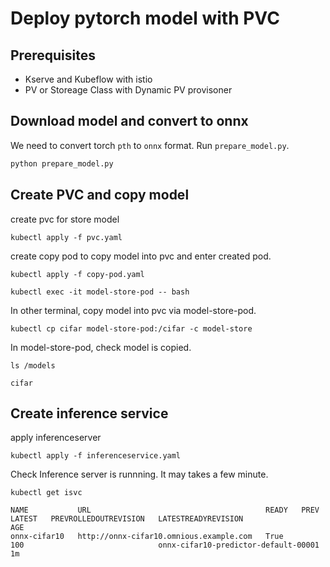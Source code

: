 # Deploy pytorch model with PVC

## Prerequisites
- Kserve and Kubeflow with istio
- PV or Storeage Class with Dynamic PV provisoner

## Download model and convert to onnx
We need to convert torch `pth` to `onnx` format.
Run `prepare_model.py`.

```sh
python prepare_model.py
```

## Create PVC and copy model
create pvc for store model
```
kubectl apply -f pvc.yaml
```

create copy pod to copy model into pvc and enter created pod.
```
kubectl apply -f copy-pod.yaml

kubectl exec -it model-store-pod -- bash
```

In other terminal, copy model into pvc via model-store-pod.
```
kubectl cp cifar model-store-pod:/cifar -c model-store
```

In model-store-pod, check model is copied.
```
ls /models

cifar
```

## Create inference service
apply inferenceserver 
```
kubectl apply -f inferenceservice.yaml
```

Check Inference server is runnning. It may takes a few minute.
```
kubectl get isvc

NAME           URL                                       READY   PREV   LATEST   PREVROLLEDOUTREVISION   LATESTREADYREVISION                    AGE
onnx-cifar10   http://onnx-cifar10.omnious.example.com   True           100                              onnx-cifar10-predictor-default-00001   1m
```

## 